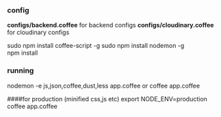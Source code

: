 ### config
**configs/backend.coffee** for backend configs
**configs/cloudinary.coffee** for cloudinary configs


sudo npm install coffee-script -g
sudo npm install nodemon -g  
npm install

### running
nodemon -e js,json,coffee,dust,less app.coffee
or
coffee app.coffee

####for production (minified css,js etc)
export NODE_ENV=production
coffee app.coffee

